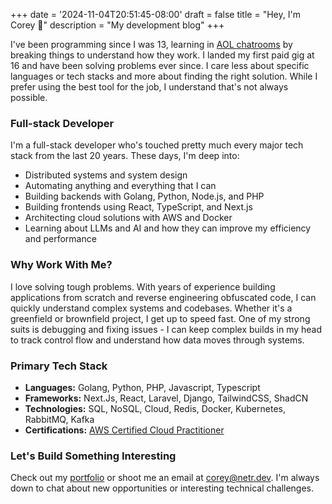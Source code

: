+++
date = '2024-11-04T20:51:45-08:00'
draft = false
title = "Hey, I'm Corey 👋"
description = "My development blog"
+++

I've been programming since I was 13, learning in [AOL chatrooms](https://github.com/readme/featured/aol-programming-culture) by breaking things to understand how they work. I landed my first paid gig at 16 and have been solving problems ever since. I care less about specific languages or tech stacks and more about finding the right solution. While I prefer using the best tool for the job, I understand that's not always possible.

### Full-stack Developer

I'm a full-stack developer who's touched pretty much every major tech stack from the last 20 years. These days, I'm deep into:

- Distributed systems and system design
- Automating anything and everything that I can
- Building backends with Golang, Python, Node.js, and PHP
- Building frontends using React, TypeScript, and Next.js
- Architecting cloud solutions with AWS and Docker
- Learning about LLMs and AI and how they can improve my efficiency and performance

### Why Work With Me?

I love solving tough problems. With years of experience building applications from scratch and reverse engineering obfuscated code, I can quickly understand complex systems and codebases. Whether it's a greenfield or brownfield project, I get up to speed fast. One of my strong suits is debugging and fixing issues - I can keep complex builds in my head to track control flow and understand how data moves through systems.

### Primary Tech Stack
- **Languages:** Golang, Python, PHP, Javascript, Typescript
- **Frameworks:** Next.Js, React, Laravel, Django, TailwindCSS, ShadCN
- **Technologies:** SQL, NoSQL, Cloud, Redis, Docker, Kubernetes, RabbitMQ, Kafka
- **Certifications:** [AWS Certified Cloud Practitioner](https://www.credly.com/badges/1d42c051-5b2d-4dbc-858e-f3bc0cce64a3/public_url)

### Let's Build Something Interesting

Check out my [portfolio](/portfolio) or shoot me an email at [corey@netr.dev](corey@netr.dev). I'm always down to chat about new opportunities or interesting technical challenges.